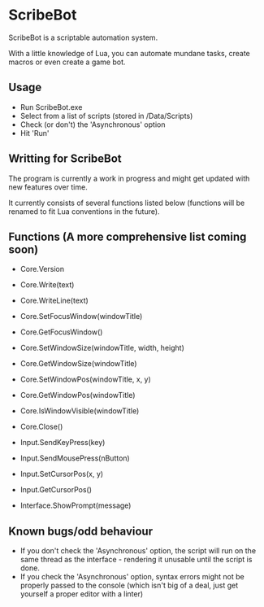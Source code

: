 # ScribeBot
ScribeBot is a scriptable automation system.

With a little knowledge of Lua, you can automate mundane tasks, create macros or even create a game bot.

## Usage
- Run ScribeBot.exe
- Select from a list of scripts (stored in /Data/Scripts)
- Check (or don't) the 'Asynchronous' option
- Hit 'Run'

## Writting for ScribeBot
The program is currently a work in progress and might get updated with new features over time.

It currently consists of several functions listed below (functions will be renamed to fit Lua conventions in the future).

## Functions (A more comprehensive list coming soon)

- Core.Version
- Core.Write(text)
- Core.WriteLine(text)
- Core.SetFocusWindow(windowTitle)
- Core.GetFocusWindow()
- Core.SetWindowSize(windowTitle, width, height)
- Core.GetWindowSize(windowTitle)
- Core.SetWindowPos(windowTitle, x, y)
- Core.GetWindowPos(windowTitle)
- Core.IsWindowVisible(windowTitle)
- Core.Close()

- Input.SendKeyPress(key)
- Input.SendMousePress(nButton)
- Input.SetCursorPos(x, y)
- Input.GetCursorPos()

- Interface.ShowPrompt(message)

## Known bugs/odd behaviour
- If you don't check the 'Asynchronous' option, the script will run on the same thread as the interface - rendering it unusable until the script is done.
- If you check the 'Asynchronous' option, syntax errors might not be properly passed to the console (which isn't big of a deal, just get yourself a proper editor with a linter)
